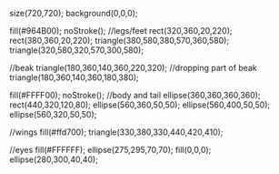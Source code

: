 size(720,720);
background(0,0,0);

fill(#964B00);
noStroke();
//legs/feet
rect(320,360,20,220);
rect(380,360,20,220);
triangle(380,580,380,570,360,580);
triangle(320,580,320,570,300,580);

//beak
triangle(180,360,140,360,220,320);
//dropping part of beak
triangle(180,360,140,360,180,380);

fill(#FFFF00);
noStroke();
//body and tail
ellipse(360,360,360,360);
rect(440,320,120,80);
ellipse(560,360,50,50);
ellipse(560,400,50,50);
ellipse(560,320,50,50);

//wings
fill(#ffd700);
triangle(330,380,330,440,420,410);

//eyes
fill(#FFFFFF);
ellipse(275,295,70,70);
fill(0,0,0);
ellipse(280,300,40,40);
